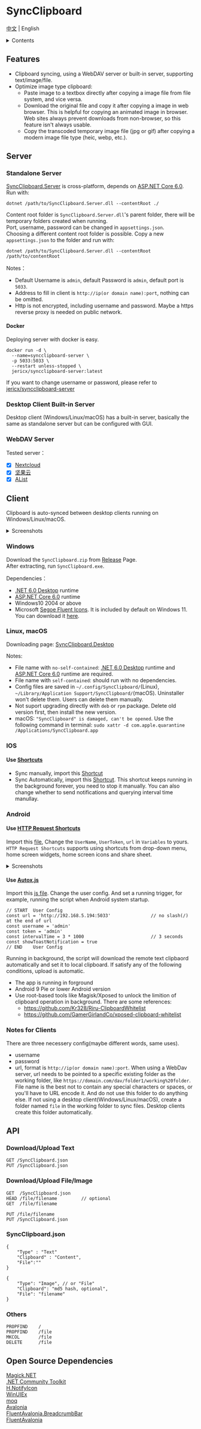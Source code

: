 # SyncClipboard

[中文](../README.md) | English

<details>
<summary>Contents</summary>

- [SyncClipboard](#syncclipboard)
  - [Features](#features)
  - [Server](#server)
    - [Standalone Server](#standalone-server)
      - [Docker](#docker)
    - [Desktop Client Built-in Server](#desktop-client-built-in-server)
    - [WebDAV Server](#webdav-server)
  - [Client](#client)
    - [Windows](#windows)
    - [Linux, macOS](#linux-macos)
    - [IOS](#ios)
      - [Use Shortcuts](#use-shortcuts)
    - [Android](#android)
      - [Use HTTP Request Shortcuts](#use-http-request-shortcuts)
      - [Use Autox.js](#use-autoxjs)
    - [Notes for Clients](#notes-for-clients)
  - [API](#api)
    - [Download/Upload Text](#downloadupload-text)
    - [Download/Upload File/Image](#downloadupload-fileimage)
    - [SyncClipboard.json](#syncclipboardjson)
    - [Others](#others)
  - [Open Source Dependencies](#open-source-dependencies)

</details>

## Features

- Clipboard syncing, using a WebDAV server or built-in server, supporting text/image/file.  
- Optimize image type clipboard:
  - Paste image to a textbox directly after copying a image file from file system, and vice versa.
  - Download the original file and copy it after copying a image in web browser. This is helpful for copying an animated image in browser. Web sites always prevent downloads from non-browser, so this feature isn't always usable.
  - Copy the transcoded temporary image file (jpg or gif) after copying a modern image file type (heic, webp, etc.).

## Server
### Standalone Server
[SyncClipboard.Server](https://github.com/Jeric-X/SyncClipboard/releases/) is cross-platform, depends on [ASP.NET Core 6.0](https://dotnet.microsoft.com/en-us/download/dotnet/6.0). Run with:
```
dotnet /path/to/SyncClipboard.Server.dll --contentRoot ./
```
Content root folder is `SyncClipboard.Server.dll`'s parent folder, there will be temporary folders created when running.  
Port, username, password can be changed in `appsettings.json`.  
Choosing a different content root folder is possible. Copy a new `appsettings.json` to the folder and run with:
```
dotnet /path/to/SyncClipboard.Server.dll --contentRoot /path/to/contentRoot
```
Notes：
- Default Username is `admin`, default Password is `admin`, default port is `5033`.
- Address to fill in client is `http://ip(or domain name):port`, nothing can be omitted.
- Http is not encrypted, including username and password. Maybe a https reverse proxy is needed on public network.

#### Docker
Deploying server with docker is easy.
```
docker run -d \
  --name=syncclipboard-server \
  -p 5033:5033 \
  --restart unless-stopped \
  jericx/syncclipboard-server:latest
```
If you want to change username or password, please refer to [jericx/syncclipboard-server](https://hub.docker.com/r/jericx/syncclipboard-server)

### Desktop Client Built-in Server
Desktop client (Windows/Linux/macOS) has a built-in server, basically the same as standalone server but can be configured with GUI.

### WebDAV Server
  
Tested server：   
- [x] [Nextcloud](https://nextcloud.com/)
- [x] [坚果云](https://www.jianguoyun.com/) 
- [x] [AList](https://alist.nn.ci/)

## Client

Clipboard is auto-synced between desktop clients running on Windows/Linux/macOS.

<details>
<summary>Screenshots</summary>

![](image/WinUI_EN.png)

</details>

### Windows   
Download the `SyncClipboard.zip` from [Release](https://github.com/Jeric-X/SyncClipboard/releases/) Page.  
After extracting, run `SyncClipboard.exe`.  
  
Dependencies：   
- [.NET 6.0 Desktop](https://dotnet.microsoft.com/en-us/download/dotnet/thank-you/runtime-desktop-6.0.16-windows-x64-installer) runtime
- [ASP.NET Core 6.0](https://dotnet.microsoft.com/en-us/download/dotnet/thank-you/runtime-aspnetcore-6.0.16-windows-x64-installer) runtime    
- Windows10 2004 or above
- Microsoft [Segoe Fluent Icons](https://learn.microsoft.com/zh-cn/windows/apps/design/style/segoe-fluent-icons-font). It is included by default on Windows 11. You can download it [here](https://aka.ms/SegoeFluentIcons).

### Linux, macOS
Downloading page: [SyncClipboard.Desktop](https://github.com/Jeric-X/SyncClipboard.Desktop/releases)  

Notes:
- File name with `no-self-contained`: [.NET 6.0 Desktop](https://dotnet.microsoft.com/en-us/download/dotnet/6.0) runtime and [ASP.NET Core 6.0](https://dotnet.microsoft.com/en-us/download/dotnet/6.0) runtime are required.
- File name with `self-contained`: should run with no dependencies.
- Config files are saved in `~/.config/SyncClipboard/`(Linux), `~/Library/Application Support/SyncClipboard/`(macOS). Uninstaller won't delete them. Users can delete them manually.
- Not suport upgrading directly with `deb` or `rpm` package. Delete old version first, then install the new version.
- macOS: `"SyncClipboard" is damaged, can't be opened`. Use the following command in terminal: `sudo xattr -d com.apple.quarantine /Applications/SyncClipboard.app`

### IOS 
#### Use [Shortcuts](https://apps.apple.com/us/app/shortcuts/id1462947752)  

- Sync manually, import this [Shortcut](https://www.icloud.com/shortcuts/924173c2529341648537d881a9762a6c)
- Sync Automatically, import this [Shortcut](https://www.icloud.com/shortcuts/e24d4dfe5d8e4b8f949d380be01427a4). This shortcut keeps running in the background forever, you need to stop it manually. You can also change whether to send notifications and querying interval time manullay.

### Android
#### Use [HTTP Request Shortcuts](https://play.google.com/store/apps/details?id=ch.rmy.android.http_shortcuts)
Import this [file](/script/en/shortcuts.zip), Change the `UserName`, `UserToken`, `url` in `Variables` to yours. `HTTP Request Shortcuts` supports using shortcuts from drop-down menu, home screen widgets, home screen icons and share sheet.

<details>
<summary>Screenshots</summary>

![](image/android1_EN.jpg)
![](image/android2_EN.jpg)
![](image/android3_EN.jpg)

</details>

#### Use [Autox.js](https://github.com/kkevsekk1/AutoX)
Import this [js file](/script/SyncAutoxJs.js). Change the user config. And set a running trigger, for example, running the script when Android system startup.
```
// START  User Config  
const url = 'http://192.168.5.194:5033'               // no slash(/) at the end of url
const username = 'admin'
const token = 'admin'
const intervalTime = 3 * 1000                         // 3 seconds
const showToastNotification = true
// END    User Config  
```
Running in background, the script will download the remote text clipbaord automatically and set it to local clipboard. 
If satisfy any of the following conditions, upload is automatic.
- The app is running in forground
- Android 9 Pie or lower Android version
- Use root-based tools like Magisk/Xposed to unlock the limition of clipboard operation in background. There are some references:
  - https://github.com/Kr328/Riru-ClipboardWhitelist
  - https://github.com/GamerGirlandCo/xposed-clipboard-whitelist


### Notes for Clients

There are three necessery config(maybe different words, same uses).
- username
- password
- url, format is `http://ip(or domain name):port`. When using a WebDav server, url needs to be pointed to a specific existing folder as the working folder, like `https://domain.com/dav/folder1/working%20folder`. File name is the best not to contain any special characters or spaces, or you'll have to URL encode it. And do not use this folder to do anything else. If not using a desktop client(Windows/Linux/macOS), create a folder named `file` in the working folder to sync files. Desktop clients create this folder automatically.

## API

### Download/Upload Text
```
GET /SyncClipboard.json
PUT /SyncClipboard.json
```

### Download/Upload File/Image
```
GET  /SyncClipboard.json
HEAD /file/filename         // optional
GET  /file/filename

PUT /file/filename
PUT /SyncClipboard.json
```

### SyncClipboard.json
```
{
    "Type" : "Text"
    "Clipboard" : "Content",
    "File":""
}

{
    "Type": "Image", // or "File"
    "Clipboard": "md5 hash, optional",
    "File": "filename"
}
```

### Others
```
PROPFIND    /
PROPFIND    /file
MKCOL       /file
DELETE      /file
```

## Open Source Dependencies
[Magick.NET](https://github.com/dlemstra/Magick.NET)  
[.NET Community Toolkit](https://github.com/CommunityToolkit/dotnet)  
[H.NotifyIcon](https://github.com/HavenDV/H.NotifyIcon)  
[WinUIEx](https://github.com/dotMorten/WinUIEx)  
[moq](https://github.com/moq/moq)  
[Avalonia](https://avaloniaui.net/)  
[FluentAvalonia.BreadcrumbBar](https://github.com/indigo-san/FluentAvalonia.BreadcrumbBar)  
[FluentAvalonia](https://github.com/amwx/FluentAvalonia)  